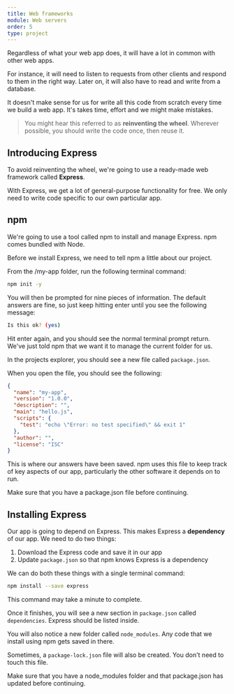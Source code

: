 ```yaml
---
title: Web frameworks
module: Web servers
order: 5
type: project
---
```


Regardless of what your web app does, it will have a lot in common with other web apps.

For instance, it will need to listen to requests from other clients and respond to them in the right way. Later on, it will also have to read and write from a database.

It doesn't make sense for us for write all this code from scratch every time we build a web app. It's takes time, effort and we might make mistakes.

> You might hear this referred to as **reinventing the wheel**. Wherever possible, you should write the code once, then reuse it.

## Introducing Express

To avoid reinventing the wheel, we're going to use a ready-made web framework called **Express**.

With Express, we get a lot of general-purpose functionality for free. We only need to write code specific to our own particular app.

## npm

We're going to use a tool called npm to install and manage Express. npm comes bundled with Node.

Before we install Express, we need to tell npm a little about our project.

From the /my-app folder, run the following terminal command:

```bash
npm init -y
```

You will then be prompted for nine pieces of information. The default answers are fine, so just keep hitting enter until you see the following message:

```bash
Is this ok? (yes)
```

Hit enter again, and you should see the normal terminal prompt return. We've just told npm that we want it to manage the current folder for us.

In the projects explorer, you should see a new file called `package.json`.

When you open the file, you should see the following:

```json
{
  "name": "my-app",
  "version": "1.0.0",
  "description": "",
  "main": "hello.js",
  "scripts": {
    "test": "echo \"Error: no test specified\" && exit 1"
  },
  "author": "",
  "license": "ISC"
}

```

This is where our answers have been saved. npm uses this file to keep track of key aspects of our app, particularly the other software it depends on to run.

<div class="todo">Make sure that you have a package.json file before continuing.</div>

## Installing Express

Our app is going to depend on Express. This makes Express a **dependency** of our app. We need to do two things:

1. Download the Express code and save it in our app
2. Update `package.json` so that npm knows Express is a dependency

We can do both these things with a single terminal command:

```bash
npm install --save express
```

This command may take a minute to complete.

Once it finishes, you will see a new section in `package.json` called `dependencies`. Express should be listed inside.

You will also notice a new folder called `node_modules`. Any code that we install using npm gets saved in there.

Sometimes, a `package-lock.json` file will also be created. You don't need to touch this file.

<div class="todo">Make sure that you have a node_modules folder and that package.json has updated before continuing.</div>
